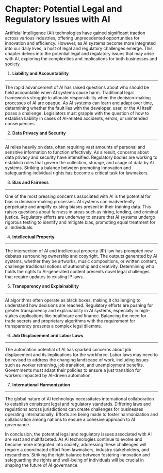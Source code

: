 Chapter: Potential Legal and Regulatory Issues with AI
======================================================

Artificial Intelligence (AI) technologies have gained significant traction across various industries, offering unprecedented opportunities for innovation and efficiency. However, as AI systems become more integrated into our daily lives, a host of legal and regulatory challenges emerge. This chapter delves into the potential legal and regulatory issues that may arise with AI, exploring the complexities and implications for both businesses and society.

1. **Liability and Accountability**
-----------------------------------

The rapid advancement of AI has raised questions about who should be held accountable when AI systems cause harm. Traditional legal frameworks struggle to allocate responsibility when the decision-making processes of AI are opaque. As AI systems can learn and adapt over time, determining whether the fault lies with the developer, user, or the AI itself poses a challenge. Legislators must grapple with the question of how to establish liability in cases of AI-related accidents, errors, or unintended consequences.

2. **Data Privacy and Security**
--------------------------------

AI relies heavily on data, often requiring vast amounts of personal and sensitive information to function effectively. As a result, concerns about data privacy and security have intensified. Regulatory bodies are working to establish rules that govern the collection, storage, and usage of data by AI systems. Striking a balance between promoting innovation and safeguarding individual rights has become a critical task for lawmakers.

3. **Bias and Fairness**
------------------------

One of the most pressing concerns associated with AI is the potential for bias in decision-making processes. AI systems can inadvertently perpetuate and amplify existing biases present in their training data. This raises questions about fairness in areas such as hiring, lending, and criminal justice. Regulatory efforts are underway to ensure that AI systems undergo rigorous testing to identify and mitigate bias, promoting equal treatment for all individuals.

4. **Intellectual Property**
----------------------------

The intersection of AI and intellectual property (IP) law has prompted new debates surrounding ownership and copyright. The outputs generated by AI systems, whether they be artworks, music compositions, or written content, challenge traditional notions of authorship and creativity. Determining who holds the rights to AI-generated content presents novel legal challenges that require updates to existing IP laws.

5. **Transparency and Explainability**
--------------------------------------

AI algorithms often operate as black boxes, making it challenging to understand how decisions are reached. Regulatory efforts are pushing for greater transparency and explainability in AI systems, especially in high-stakes applications like healthcare and finance. Balancing the need for trade secrets and proprietary algorithms with the requirement for transparency presents a complex legal dilemma.

6. **Job Displacement and Labor Laws**
--------------------------------------

The automation potential of AI has sparked concerns about job displacement and its implications for the workforce. Labor laws may need to be revised to address the changing landscape of work, including issues such as worker retraining, job transition, and unemployment benefits. Governments must adapt their policies to ensure a just transition for workers impacted by AI-driven automation.

7. **International Harmonization**
----------------------------------

The global nature of AI technology necessitates international collaboration to establish consistent legal and regulatory standards. Differing laws and regulations across jurisdictions can create challenges for businesses operating internationally. Efforts are being made to foster harmonization and collaboration among nations to ensure a cohesive approach to AI governance.

In conclusion, the potential legal and regulatory issues associated with AI are vast and multifaceted. As AI technologies continue to evolve and become more integrated into society, addressing these challenges will require a coordinated effort from lawmakers, industry stakeholders, and researchers. Striking the right balance between fostering innovation and safeguarding the rights and well-being of individuals will be crucial in shaping the future of AI governance.
